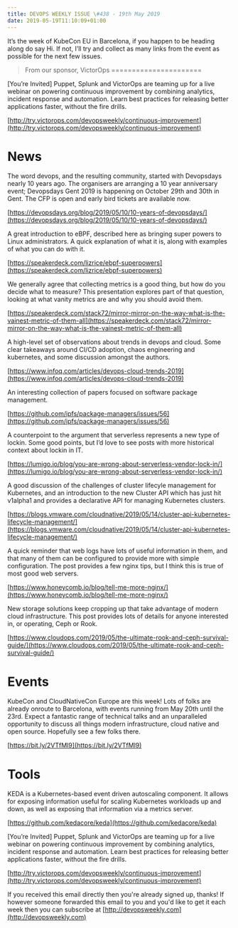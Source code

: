 ```yaml
---
title: DEVOPS WEEKLY ISSUE \#438 - 19th May 2019 
date: 2019-05-19T11:10:09+01:00
---
```


It’s the week of KubeCon EU in Barcelona, if you happen to be heading along do say Hi. If not, I’ll try and collect as many links from the event as possible for the next few issues.


>From our sponsor, VictorOps
======================

[You’re Invited] Puppet, Splunk and VictorOps are teaming up for a live webinar on powering continuous improvement by combining analytics, incident response and automation. Learn best practices for releasing better applications faster, without the fire drills.

[http://try.victorops.com/devopsweekly/continuous-improvement](http://try.victorops.com/devopsweekly/continuous-improvement)


News
====

The word devops, and the resulting community, started with Devopsdays nearly 10 years ago. The organisers are arranging a 10 year anniversary event; Devopsdays Gent 2019 is happening on October 29th and 30th in Gent. The CFP is open and early bird tickets are available now.

[https://devopsdays.org/blog/2019/05/10/10-years-of-devopsdays/](https://devopsdays.org/blog/2019/05/10/10-years-of-devopsdays/)


A great introduction to eBPF, described here as bringing super powers to Linux administrators. A quick explanation of what it is, along with examples of what you can do with it.

[https://speakerdeck.com/lizrice/ebpf-superpowers](https://speakerdeck.com/lizrice/ebpf-superpowers)


We generally agree that collecting metrics is a good thing, but how do you decide what to measure? This presentation explores part of that question, looking at what vanity metrics are and why you should avoid them.

[https://speakerdeck.com/stack72/mirror-mirror-on-the-way-what-is-the-vainest-metric-of-them-all](https://speakerdeck.com/stack72/mirror-mirror-on-the-way-what-is-the-vainest-metric-of-them-all)


A high-level set of observations about trends in devops and cloud. Some clear takeaways around CI/CD adoption, chaos engineering and kubernetes, and some discussion amongst the authors.

[https://www.infoq.com/articles/devops-cloud-trends-2019](https://www.infoq.com/articles/devops-cloud-trends-2019)


An interesting collection of papers focused on software package management.

[https://github.com/ipfs/package-managers/issues/56](https://github.com/ipfs/package-managers/issues/56)


A counterpoint to the argument that serverless represents a new type of lockin. Some good points, but I’d love to see posts with more historical context about lockin in IT.

[https://lumigo.io/blog/you-are-wrong-about-serverless-vendor-lock-in/](https://lumigo.io/blog/you-are-wrong-about-serverless-vendor-lock-in/)


A good discussion of the challenges of cluster lifecyle management for Kubernetes, and an introduction to the new Cluster API which has just hit v1alpha1 and provides a declarative API for managing Kubernetes clusters.

[https://blogs.vmware.com/cloudnative/2019/05/14/cluster-api-kubernetes-lifecycle-management/](https://blogs.vmware.com/cloudnative/2019/05/14/cluster-api-kubernetes-lifecycle-management/)


A quick reminder that web logs have lots of useful information in them, and that many of them can be configured to provide more with simple configuration. The post provides a few nginx tips, but I think this is true of most good web servers.

[https://www.honeycomb.io/blog/tell-me-more-nginx/](https://www.honeycomb.io/blog/tell-me-more-nginx/)


New storage solutions keep cropping up that take advantage of modern cloud infrastructure. This post provides lots of details for anyone interested in, or operating, Ceph or Rook.

[https://www.cloudops.com/2019/05/the-ultimate-rook-and-ceph-survival-guide/](https://www.cloudops.com/2019/05/the-ultimate-rook-and-ceph-survival-guide/)


Events
======

KubeCon and CloudNativeCon Europe are this week! Lots of folks are already onroute to Barcelona, with events running from May 20th until the 23rd. Expect a fantastic range of technical talks and an unparalleled opportunity to discuss all things modern infrastructure, cloud native and open source. Hopefully see a few folks there.

[https://bit.ly/2VTfMl9](https://bit.ly/2VTfMl9)



Tools
====

KEDA is a Kubernetes-based event driven autoscaling component. It allows for exposing information useful for scaling Kubernetes workloads up and down, as well as exposing that information via a metrics server.

[https://github.com/kedacore/keda](https://github.com/kedacore/keda)


[You’re Invited] Puppet, Splunk and VictorOps are teaming up for a live webinar on powering continuous improvement by combining analytics, incident response and automation. Learn best practices for releasing better applications faster, without the fire drills.

[http://try.victorops.com/devopsweekly/continuous-improvement](http://try.victorops.com/devopsweekly/continuous-improvement)


If you received this email directly then you're already signed up, thanks! If however someone forwarded this email to you and you'd like to get it each week then you can subscribe at [http://devopsweekly.com](http://devopsweekly.com)

